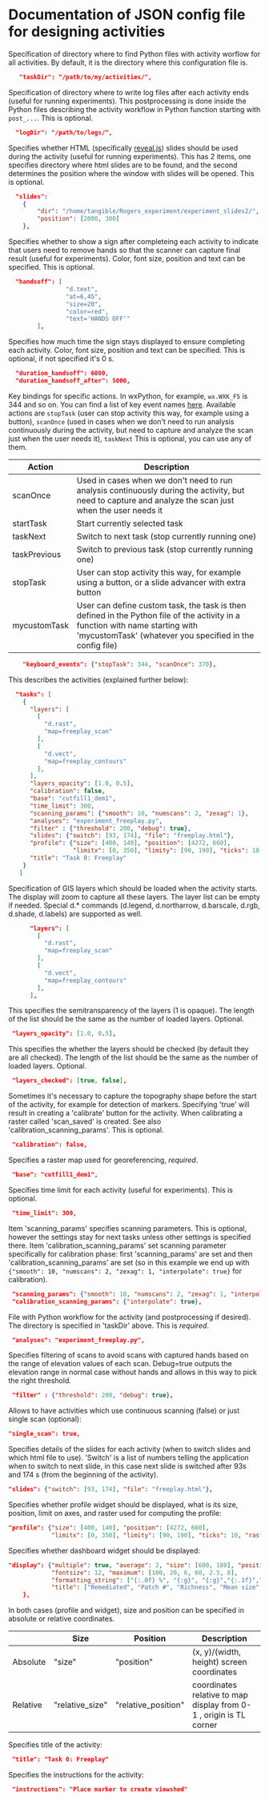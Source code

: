 # Documentation of JSON config file for designing activities

Specification of directory where to find Python files with activity worflow for all activities. By default, it is the directory where this configuration file is.

```json
   "taskDir": "/path/to/my/activities/",
```

Specification of directory where to write log files after each activity ends (useful for running experiments).
This postprocessing is done inside the Python files describing the activity workflow in Python function
starting with `post_...`. This is optional.

```json
  "logDir": "/path/to/logs/",
```
  
Specifies whether HTML (specifically [reveal.js](http://lab.hakim.se/reveal-js/)) slides
should be used during the activity (useful for running experiments).
This has 2 items, one specifies directory where html slides are to be found,
and the second determines the position where the window with slides will be opened. This is optional.

```json
  "slides":
    {
        "dir": "/home/tangible/Rogers_experiment/experiment_slides2/",
        "position": [2000, 300]
    },
```

Specifies whether to show a sign after completeing each activity to indicate
that users need to remove hands so that the scanner can capture final result (useful for experiments).
Color, font size, position and text can be specified. This is optional.

```json
  "handsoff": [
                "d.text", 
                "at=6,45",
                "size=20",
                "color=red",
                "text='HANDS OFF'"
        ],
 ```
 
Specifies how much time the sign stays displayed to ensure completing each activity.
Color, font size, position and text can be specified. This is optional, if not specified it's 0 s.

```json
  "duration_handsoff": 6000,
  "duration_handsoff_after": 5000,
```

Key bindings for specific actions. In wxPython, for example, `wx.WXK_F5` is 344 and so on.
You can find a list of key event names [here](https://wxpython.org/Phoenix/docs/html/wx.KeyCode.enumeration.html#wx-keycode).
Available actions are `stopTask` (user can stop activity this way, for example using a button),
`scanOnce` (used in cases when we don't need to run analysis continuously during
the activity, but need to capture and analyze the scan just when the user needs it),
`taskNext`
This is optional, you can use any of them.

| Action | Description |
| --- | ----------- |
| scanOnce | Used in cases when we don't need to run analysis continuously during the activity, but need to capture and analyze the scan just when the user needs it |
| startTask | Start currently selected task|
| taskNext | Switch to next task (stop currently running one) |
| taskPrevious | Switch to previous task (stop currently running one)|
| stopTask | User can stop activity this way, for example using a button, or a slide advancer with extra button |
| mycustomTask | User can define custom task, the task is then defined in the Python file of the activity in a function with name starting with 'mycustomTask' (whatever you specified in the config file) |


```json
    "keyboard_events": {"stopTask": 344, "scanOnce": 370},
```

This describes the activities (explained further below):

```json
  "tasks": [
    {
      "layers": [
        [
          "d.rast", 
          "map=freeplay_scan"
        ],
        [
          "d.vect", 
          "map=freeplay_contours"
        ],
      ],
      "layers_opacity": [1.0, 0.5],
      "calibration": false,
      "base": "cutfill1_dem1",
      "time_limit": 300, 
      "scanning_params": {"smooth": 10, "numscans": 2, "zexag": 1},
      "analyses": "experiment_freeplay.py", 
      "filter" : {"threshold": 200, "debug": true},
      "slides": {"switch": [93, 174], "file": "freeplay.html"},
      "profile": {"size": [400, 140], "position": [4272, 660],
                  "limitx": [0, 350], "limity": [90, 190], "ticks": 10, "raster": "freeplay_scan"},
      "title": "Task 0: Freeplay"
    }
   ]
```

Specification of GIS layers which should be loaded when the activity starts.
The display will zoom to capture all these layers. The layer list can be empty if needed. Special d.* commands (d.legend, d.northarrow, d.barscale, d.rgb, d.shade, d.labels) are supported as well.

```json
      "layers": [
        [
          "d.rast", 
          "map=freeplay_scan"
        ],
        [
          "d.vect", 
          "map=freeplay_contours"
        ],
      ],
```

This specifies the semitransparency of the layers (1 is opaque).
The length of the list should be the same as the number of loaded layers. Optional.

```json
 "layers_opacity": [1.0, 0.5], 
```

This specifies the whether the layers should be checked (by default they are all checked).
The length of the list should be the same as the number of loaded layers. Optional.

```json
 "layers_checked": [true, false], 
```

Sometimes it's necessary to capture the topography shape before the start of the activity,
for example for detection of markers. Specifying 'true' will result in creating a 'calibrate' button for the activity. When calibrating a raster called 'scan_saved' is created. See also 'calibration_scanning_params'.
This is optional.

```json
 "calibration": false,
```

Specifies a raster map used for georeferencing, _required_.

```json
 "base": "cutfill1_dem1",
```

Specifies time limit for each activity (useful for experiments). This is optional.

```json
 "time_limit": 300,
```

Item 'scanning_params' specifies scanning parameters. This is optional, however the settings stay for next
tasks unless other settings is specified there. Item 'calibration_scanning_params' set scanning parameter specifically for calibration phase: first 'scanning_params' are set and then 'calibration_scanning_params' are set (so in this example we end up with `{"smooth": 10, "numscans": 2, "zexag": 1, "interpolate": true}` for calibration).

```json
 "scanning_params": {"smooth": 10, "numscans": 2, "zexag": 1, "interpolate": false},
 "calibration_scanning_params": {"interpolate": true},
```

File with Python workflow for the activity (and postprocessing if desired).
The directory is specified in 'taskDir' above. This is _required_.

```json
 "analyses": "experiment_freeplay.py", 
```

Specifies filtering of scans to avoid scans with captured hands based on the range of elevation values of each scan.
Debug=true outputs the elevation range in normal case without hands and allows in this way to pick the right threshold.

```json
 "filter" : {"threshold": 200, "debug": true},
```

Allows to have activities which use continuous scanning (false) or just single scan (optional):

```json
"single_scan": true,
```

Specifies details of the slides for each activity (when to switch slides and which html file to use).
'Switch' is a list of numbers telling the application when to switch to next slide,
in this case next slide is switched after 93s and 174 s (from the beginning of the activity). 

```json
"slides": {"switch": [93, 174], "file": "freeplay.html"},
```

Specifies whether profile widget should be displayed,
what is its size, position, limit on axes, and raster used for computing the profile:

```json
"profile": {"size": [400, 140], "position": [4272, 660],
            "limitx": [0, 350], "limity": [90, 190], "ticks": 10, "raster": "freeplay_scan"},
 ```

Specifies whether dashboard widget should be displayed:
```json
"display": {"multiple": true, "average": 2, "size": [600, 180], "position": [2800, 900],
            "fontsize": 12, "maximum": [100, 20, 6, 60, 2.5, 8],
            "formatting_string": ["{:.0f} %", "{:g}", "{:g}","{:.1f}","{:.2f}","{:.1f}"],
            "title": ["Remediated", "Patch #", "Richness", "Mean size", "Shannon", "Shape ind." ]}
    },
```

In both cases (profile and widget), size and position can be specified in absolute or relative coordinates. 

|  | Size |Position | Description|
| --- | ----------- | --- | --- |
| Absolute | "size" | "position" | (x, y)/(width, height) screen coordinates |
| Relative | "relative_size" | "relative_position" | coordinates relative to map display from 0-1 , origin is TL corner|

Specifies title of the activity:

```json
 "title": "Task 0: Freeplay"
```

Specifies the instructions for the activity:

```json
 "instructions": "Place marker to create viewshed"
```

